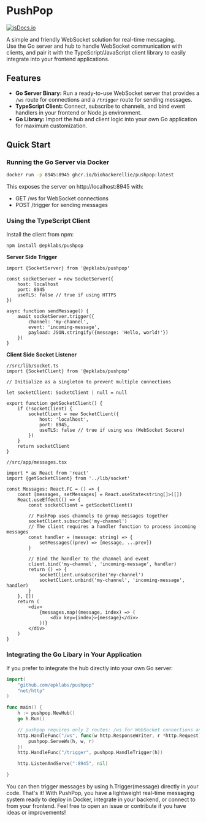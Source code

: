 # PushPop

[![jsDocs.io](https://img.shields.io/badge/jsDocs.io-reference-blue)](https://www.jsdocs.io/package/@epklabs/pushpop)

A simple and friendly WebSocket solution for real-time messaging.  
Use the Go server and hub to handle WebSocket communication with clients, and pair it with the TypeScript/JavaScript client library to easily integrate into your frontend applications.

## Features
- **Go Server Binary:** Run a ready-to-use WebSocket server that provides a `/ws` route for connections and a `/trigger` route for sending messages.
- **TypeScript Client:** Connect, subscribe to channels, and bind event handlers in your frontend or Node.js environment.
- **Go Library:** Import the hub and client logic into your own Go application for maximum customization.

## Quick Start

### Running the Go Server via Docker
```bash
docker run -p 8945:8945 ghcr.io/biohackerellie/pushpop:latest
```
This exposes the server on http://localhost:8945 with:
* GET /ws for WebSocket connections
* POST /trigger for sending messages

### Using the TypeScript Client
Install the client from npm:
```bash
npm install @epklabs/pushpop
```
**Server Side Trigger**
```tsx
import {SocketServer} from '@epklabs/pushpop'

const socketServer = new SocketServer({
    host: localhost
    port: 8945
    useTLS: false // true if using HTTPS
})

async function sendMessage() {
    await socketServer.trigger({
        channel: 'my-channel',
        event: 'incoming-message',
        payload: JSON.stringify({message: 'Hello, world!'})
    })
}
```

**Client Side Socket Listener**
```tsx
//src/lib/socket.ts
import {SocketClient} from '@epklabs/pushpop'

// Initialize as a singleton to prevent multiple connections

let socketClient: SocketClient | null = null

export function getSocketClient() {
    if (!socketClient) {
        socketClient = new SocketClient({
            host: 'localhost',
            port: 8945,
            useTLS: false // true if using wss (WebSocket Secure)
        })
    }
    return socketClient
}

//src/app/messages.tsx

import * as React from 'react'
import {getSocketClient} from '../lib/socket'

const Messages: React.FC = () => {
    const [messages, setMessages] = React.useState<string[]>([])
    React.useEffect(() => {
        const socketClient = getSocketClient()

        // PushPop uses channels to group messages together  
        socketClient.subscribe('my-channel')
        // The client requires a handler function to process incoming messages
        const handler = (message: string) => {
            setMessages((prev) => [message, ...prev])
        }

        // Bind the handler to the channel and event
        client.bind('my-channel', 'incoming-message', handler)
        return () => {
            socketClient.unsubscribe('my-channel')
            socketClient.unbind('my-channel', 'incoming-message', handler)
        }
    }, [])
    return (
        <div>
            {messages.map((message, index) => (
                <div key={index}>{message}</div>
            ))}
        </div>
    )
}
```

### Integrating the Go Libary in Your Application
If you prefer to integrate the hub directly into your own Go server:
```go
import(
    "github.com/epklabs/pushpop"
    "net/http"
)

func main() {
    h := pushpop.NewHub()
    go h.Run()

    // pushpop requires only 2 routes: /ws for WebSocket connections and /trigger for sending messages
    http.HandleFunc("/ws", func(w http.ResponseWriter, r *http.Request) {
        pushpop.ServeWs(h, w, r)
    })
    http.HandleFunc("/trigger", pushpop.HandleTrigger(h))

    http.ListenAndServe(":8945", nil)

}
```

You can then trigger messages by using h.Trigger(message) directly in your code.
That's it! With PushPop, you have a lightweight real-time messaging system ready to deploy in Docker, integrate in your backend, or connect to from your frontend.
Feel free to open an issue or contribute if you have ideas or improvements!

